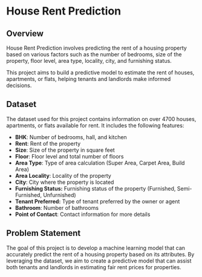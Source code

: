 # House Rent Prediction

## Overview

House Rent Prediction involves predicting the rent of a housing property based on various factors such as the number of bedrooms, size of the property, floor level, area type, locality, city, and furnishing status. 

This project aims to build a predictive model to estimate the rent of houses, apartments, or flats, helping tenants and landlords make informed decisions.

## Dataset

The dataset used for this project contains information on over 4700 houses, apartments, or flats available for rent. It includes the following features:

- **BHK**: Number of bedrooms, hall, and kitchen
- **Rent**: Rent of the property
- **Size**: Size of the property in square feet
- **Floor**: Floor level and total number of floors
- **Area Type**: Type of area calculation (Super Area, Carpet Area, Build Area)
- **Area Locality**: Locality of the property
- **City**: City where the property is located
- **Furnishing Status:** Furnishing status of the property (Furnished, Semi-Furnished, Unfurnished)
- **Tenant Preferred:** Type of tenant preferred by the owner or agent
- **Bathroom**: Number of bathrooms
- **Point of Contact**: Contact information for more details

## Problem Statement

The goal of this project is to develop a machine learning model that can accurately predict the rent of a housing property based on its attributes. 
By leveraging the dataset, we aim to create a predictive model that can assist both tenants and landlords in estimating fair rent prices for properties.
